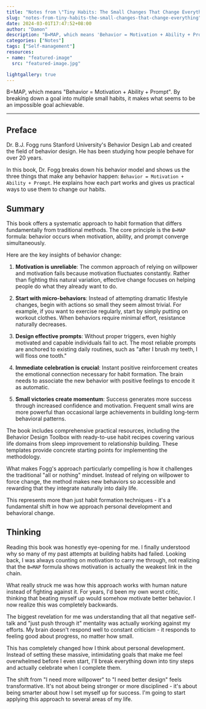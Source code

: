 ```yaml
---
title: "Notes from \"Tiny Habits: The Small Changes That Change Everything\""
slug: "notes-from-tiny-habits-the-small-changes-that-change-everything"
date: 2024-03-01T17:47:52+08:00
author: "Damon"
description: "B=MAP, which means 'Behavior = Motivation + Ability + Prompt'. By breaking down a goal into multiple small habits, it makes what seems to be an impossible goal achievable."
categories: ["Notes"]
tags: ["Self-management"]
resources:
- name: "featured-image"
  src: "featured-image.jpg"

lightgallery: true
---
```


B=MAP, which means "Behavior = Motivation + Ability + Prompt". By breaking down a goal into multiple small habits, it makes what seems to be an impossible goal achievable.

<!--more-->

---

## Preface

Dr. B.J. Fogg runs Stanford University's Behavior Design Lab and created the field of behavior design. He has been studying how people behave for over 20 years.

In this book, Dr. Fogg breaks down his behavior model and shows us the three things that make any behavior happen: `Behavior = Motivation + Ability + Prompt`. He explains how each part works and gives us practical ways to use them to change our habits.

## Summary

This book offers a systematic approach to habit formation that differs fundamentally from traditional methods. The core principle is the `B=MAP` formula: behavior occurs when motivation, ability, and prompt converge simultaneously.

Here are the key insights of behavior change:

1. **Motivation is unreliable**: The common approach of relying on willpower and motivation fails because motivation fluctuates constantly. Rather than fighting this natural variation, effective change focuses on helping people do what they already want to do.

2. **Start with micro-behaviors**: Instead of attempting dramatic lifestyle changes, begin with actions so small they seem almost trivial. For example, if you want to exercise regularly, start by simply putting on workout clothes. When behaviors require minimal effort, resistance naturally decreases.

3. **Design effective prompts**: Without proper triggers, even highly motivated and capable individuals fail to act. The most reliable prompts are anchored to existing daily routines, such as "after I brush my teeth, I will floss one tooth."

4. **Immediate celebration is crucial**: Instant positive reinforcement creates the emotional connection necessary for habit formation. The brain needs to associate the new behavior with positive feelings to encode it as automatic.

5. **Small victories create momentum**: Success generates more success through increased confidence and motivation. Frequent small wins are more powerful than occasional large achievements in building long-term behavioral patterns.

The book includes comprehensive practical resources, including the Behavior Design Toolbox with ready-to-use habit recipes covering various life domains from sleep improvement to relationship building. These templates provide concrete starting points for implementing the methodology.

What makes Fogg's approach particularly compelling is how it challenges the traditional "all or nothing" mindset. Instead of relying on willpower to force change, the method makes new behaviors so accessible and rewarding that they integrate naturally into daily life.

This represents more than just habit formation techniques - it's a fundamental shift in how we approach personal development and behavioral change.

## Thinking

Reading this book was honestly eye-opening for me. I finally understood why so many of my past attempts at building habits had failed. Looking back, I was always counting on motivation to carry me through, not realizing that the `B=MAP` formula shows motivation is actually the weakest link in the chain.

What really struck me was how this approach works with human nature instead of fighting against it. For years, I'd been my own worst critic, thinking that beating myself up would somehow motivate better behavior. I now realize this was completely backwards.

The biggest revelation for me was understanding that all that negative self-talk and "just push through it" mentality was actually working against my efforts. My brain doesn't respond well to constant criticism - it responds to feeling good about progress, no matter how small.

This has completely changed how I think about personal development. Instead of setting these massive, intimidating goals that make me feel overwhelmed before I even start, I'll break everything down into tiny steps and actually celebrate when I complete them.

The shift from "I need more willpower" to "I need better design" feels transformative. It's not about being stronger or more disciplined - it's about being smarter about how I set myself up for success. I'm going to start applying this approach to several areas of my life.

